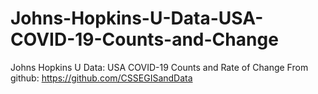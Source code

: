 # Johns-Hopkins-U-Data-USA-COVID-19-Counts-and-Change
Johns Hopkins U Data:  USA COVID-19 Counts and Rate of Change
From github: https://github.com/CSSEGISandData
